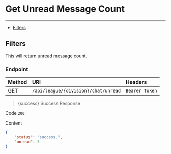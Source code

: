 # Get Unread Message Count

---
- [Filters](#unread_message_count)

<a name="unread_message_count"></a>
## Filters

This will return unread message count.

### Endpoint

|Method|URI|Headers|
|:-|:-|:-|
|GET|`/api/league/{division}/chat/unread`|`Bearer Token`|

> {success} Success Response

Code `200`

Content

```json
{
    "status": "success.",
    "unread": 3
}
```
